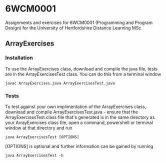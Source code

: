 # 6WCM0001
Assignments and exercises for 6WCM0001 (Programming and Program Design) for the University of Hertfordshire Distance Learning MSc

## ArrayExercises
### Installation
To use the ArrayExercises class, download and compile the java file, tests are in the ArrayExercisesTest class.
You can do this from a terminal window
```
javac ArrayExercises.java ArrayExercisesTest.java
```

### Tests
To test against your own implimentation of the ArrayExercises class, download and compile ArrayExercisesTest.java - ensure that the ArrayExercisesTest.class file that's generated is in the same directory as your ArrayExercises class file, open a command, powershell or terminal window at that directory and run
```
java ArrayExercisesTest [OPTIONS]
```
[OPTIONS] is optional and further information can be gained by running
```
java ArrayExercisesTest -h
```
